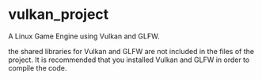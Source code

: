 # vulkan_project

A Linux Game Engine using Vulkan and GLFW.

the shared libraries for Vulkan and GLFW are not included in the files of the project. It is recommended that you installed Vulkan and GLFW in order to compile the code. 

